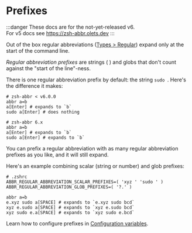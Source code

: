 # Prefixes

:::danger
These docs are for the not-yet-released v6.  
For v5 docs see <https://zsh-abbr.olets.dev>
:::

Out of the box regular abbreviations ([Types > Regular](../types.md#regular)) expand only at the start of the command line.

_Regular abbreviation prefixes_ are strings ( ) and globs that don't count against the "start of the line"-ness.

There is one regular abbreviation prefix by default: the string `sudo `. Here's the difference it makes:

```shell
# zsh-abbr < v6.0.0
abbr a=b
a[Enter] # expands to `b`
sudo a[Enter] # does nothing

# zsh-abbr 6.x
abbr a=b
a[Enter] # expands to `b`
sudo a[Enter] # expands to `b`
```

You can prefix a regular abbreviation with as many regular abbreviation prefixes as you like, and it will still expand.

Here's an example combining scalar (string or number) and glob prefixes:

```shell
# .zshrc
ABBR_REGULAR_ABBREVIATION_SCALAR_PREFIXES=( 'xyz ' 'sudo ' )
ABBR_REGULAR_ABBREVIATION_GLOB_PREFIXES=( '?.' )
```

```shell
abbr a=b
e.xyz sudo a[SPACE] # expands to `e.xyz sudo bcd`
xyz e.sudo a[SPACE] # expands to `xyz e.sudo bcd`
xyz sudo e.a[SPACE] # expands to `xyz sudo e.bcd`
```

Learn how to configure prefixes in [Configuration variables](./configuration-variables.md).

